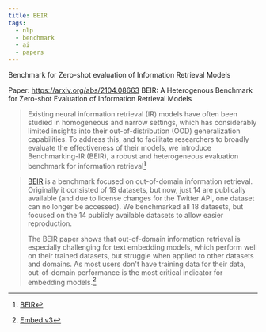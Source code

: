```yaml
---
title: BEIR
tags:
  - nlp
  - benchmark
  - ai
  - papers
---
```

Benchmark for Zero-shot evaluation of Information Retrieval Models

Paper: https://arxiv.org/abs/2104.08663
BEIR: A Heterogenous Benchmark for Zero-shot Evaluation of Information Retrieval Models

> Existing neural information retrieval (IR) models have often been studied in homogeneous and narrow settings, which has considerably limited insights into their out-of-distribution (OOD) generalization capabilities. To address this, and to facilitate researchers to broadly evaluate the effectiveness of their models, we introduce Benchmarking-IR (BEIR), a robust and heterogeneous evaluation benchmark for information retrieval[^BEIR]

> [BEIR](https://arxiv.org/abs/2104.08663?ref=txt.cohere.com) is a benchmark focused on out-of-domain information retrieval. Originally it consisted of 18 datasets, but now, just 14 are publically available (and due to license changes for the Twitter API, one dataset can no longer be accessed). We benchmarked all 18 datasets, but focused on the 14 publicly available datasets to allow easier reproduction.
> 
> The BEIR paper shows that out-of-domain information retrieval is especially challenging for text embedding models, which perform well on their trained datasets, but struggle when applied to other datasets and domains. As most users don't have training data for their data, out-of-domain performance is the most critical indicator for embedding models.[^Embedv3]

[^Embedv3]: [Embed v3](https://txt.cohere.com/introducing-embed-v3/)
[^BEIR]: [BEIR](https://arxiv.org/abs/2104.08663)